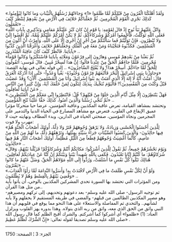 ------------------------------------------------------------------------

«وَلَقَدْ أَهْلَكْنَا الْقُرُونَ مِنْ قَبْلِكُمْ لَمَّا ظَلَمُوا «1» وَجاءَتْهُمْ رُسُلُهُمْ بِالْبَيِّناتِ وَما
كانُوا لِيُؤْمِنُوا. كَذلِكَ نَجْزِي الْقَوْمَ الْمُجْرِمِينَ. ثُمَّ جَعَلْناكُمْ خَلائِفَ فِي الْأَرْضِ مِنْ
بَعْدِهِمْ لِنَنْظُرَ كَيْفَ تَعْمَلُونَ» ..  
«وَاتْلُ عَلَيْهِمْ نَبَأَ نُوحٍ إِذْ قالَ لِقَوْمِهِ: يا قَوْمِ إِنْ كانَ كَبُرَ عَلَيْكُمْ مَقامِي وَتَذْكِيرِي
بِآياتِ اللَّهِ فَعَلَى اللَّهِ تَوَكَّلْتُ، فَأَجْمِعُوا أَمْرَكُمْ وَشُرَكاءَكُمْ، ثُمَّ لا يَكُنْ أَمْرُكُمْ
عَلَيْكُمْ غُمَّةً، ثُمَّ اقْضُوا إِلَيَّ وَلا تُنْظِرُونِ. فَإِنْ تَوَلَّيْتُمْ فَما سَأَلْتُكُمْ مِنْ أَجْرٍ إِنْ أَجْرِيَ
إِلَّا عَلَى اللَّهِ، وَأُمِرْتُ أَنْ أَكُونَ مِنَ الْمُسْلِمِينَ. فَكَذَّبُوهُ فَنَجَّيْناهُ وَمَنْ مَعَهُ فِي الْفُلْكِ
وَجَعَلْناهُمْ خَلائِفَ وَأَغْرَقْنَا الَّذِينَ كَذَّبُوا بِآياتِنا. فَانْظُرْ كَيْفَ كانَ عاقِبَةُ
الْمُنْذَرِينَ» ..  
«ثُمَّ بَعَثْنا مِنْ بَعْدِهِمْ مُوسى وَهارُونَ إِلى فِرْعَوْنَ وَمَلَائِهِ بِآياتِنا فَاسْتَكْبَرُوا وَكانُوا
قَوْماً مُجْرِمِينَ. فَلَمَّا جاءَهُمُ الْحَقُّ مِنْ عِنْدِنا قالُوا: إِنَّ هذا لَسِحْرٌ مُبِينٌ. قالَ مُوسى:
أَتَقُولُونَ لِلْحَقِّ لَمَّا جاءَكُمْ. أَسِحْرٌ هذا؟ وَلا يُفْلِحُ السَّاحِرُونَ» .. إلى قوله تعالى
في نهاية القصة: «وَجاوَزْنا بِبَنِي إِسْرائِيلَ الْبَحْرَ فَأَتْبَعَهُمْ فِرْعَوْنُ وَجُنُودُهُ- بَغْياً
وَعَدْواً- حَتَّى إِذا أَدْرَكَهُ الْغَرَقُ قالَ: آمَنْتُ أَنَّهُ لا إِلهَ إِلَّا الَّذِي آمَنَتْ بِهِ بَنُوا
إِسْرائِيلَ وَأَنَا مِنَ الْمُسْلِمِينَ. آلْآنَ؟ وَقَدْ عَصَيْتَ قَبْلُ وَكُنْتَ مِنَ الْمُفْسِدِينَ؟! فَالْيَوْمَ
نُنَجِّيكَ بِبَدَنِكَ لِتَكُونَ لِمَنْ خَلْفَكَ آيَةً، وَإِنَّ كَثِيراً مِنَ النَّاسِ عَنْ آياتِنا لَغافِلُونَ»
..  
«فَهَلْ يَنْتَظِرُونَ إِلَّا مِثْلَ أَيَّامِ الَّذِينَ خَلَوْا مِنْ قَبْلِهِمْ؟ قُلْ: فَانْتَظِرُوا إِنِّي مَعَكُمْ مِنَ
الْمُنْتَظِرِينَ. ثُمَّ نُنَجِّي رُسُلَنا وَالَّذِينَ آمَنُوا، كَذلِكَ حَقًّا عَلَيْنا نُنْجِ الْمُؤْمِنِينَ» ..  
وتحتشد بمشاهد القيامة، تعرض عاقبة المكذبين وعاقبة المؤمنين، عرضا حيا
متحركا مؤثرا عميق الإيقاع في القلوب. فتعرض مع مشاهد المصارع في الحياة
الدنيا والتدمير على المجرمين ونجاة المؤمنين، صفحتي الحياة في الدارين،
وبدء المطاف ونهايته حيث لا مهرب ولا فوت:  
«لِلَّذِينَ أَحْسَنُوا الْحُسْنى وَزِيادَةٌ، وَلا يَرْهَقُ وُجُوهَهُمْ قَتَرٌ وَلا ذِلَّةٌ، أُولئِكَ أَصْحابُ
الْجَنَّةِ هُمْ فِيها خالِدُونَ- وَالَّذِينَ كَسَبُوا السَّيِّئاتِ جَزاءُ سَيِّئَةٍ بِمِثْلِها، وَتَرْهَقُهُمْ
ذِلَّةٌ، ما لَهُمْ مِنَ اللَّهِ مِنْ عاصِمٍ، كَأَنَّما أُغْشِيَتْ وُجُوهُهُمْ قِطَعاً مِنَ اللَّيْلِ مُظْلِماً،
أُولئِكَ أَصْحابُ النَّارِ هُمْ فِيها خالِدُونَ» ..  
«وَيَوْمَ نَحْشُرُهُمْ جَمِيعاً، ثُمَّ نَقُولُ لِلَّذِينَ أَشْرَكُوا: مَكانَكُمْ أَنْتُمْ وَشُرَكاؤُكُمْ! فَزَيَّلْنا
بَيْنَهُمْ، وَقالَ شُرَكاؤُهُمْ: ما كُنْتُمْ إِيَّانا تَعْبُدُونَ. فَكَفى بِاللَّهِ شَهِيداً بَيْنَنا وَبَيْنَكُمْ
إِنْ كُنَّا عَنْ عِبادَتِكُمْ لَغافِلِينَ. هُنالِكَ تَبْلُوا كُلُّ نَفْسٍ ما أَسْلَفَتْ، وَرُدُّوا إِلَى اللَّهِ
مَوْلاهُمُ الْحَقِّ، وَضَلَّ عَنْهُمْ ما كانُوا يَفْتَرُونَ» ..  
«وَلَوْ أَنَّ لِكُلِّ نَفْسٍ ظَلَمَتْ ما فِي الْأَرْضِ لَافْتَدَتْ بِهِ! وَأَسَرُّوا النَّدامَةَ لَمَّا رَأَوُا
الْعَذابَ، وَقُضِيَ بَيْنَهُمْ بِالْقِسْطِ وَهُمْ لا يُظْلَمُونَ» ..  
ومن المؤثرات التي تحتشد بها السورة تحدي المشركين المكذبين بالوحي، أن
يأتوا بآية من مثل هذا القرآن..  
ثم توجيه الرسول- صلى الله عليه وسلم- بعد دعوتهم وتحديهم، إلى تركهم
ومصيرهم- وهو مصير المكذبين الظالمين من قبلهم- والمضي في طريقه المستقيم
لا يحفلهم ولا يأبه لشأنهم.. والتحدي ثم المفاصلة والاستعلاء على هذا النحو
مما يوقع في قلوبهم أن هذا النبي واثق من الحق الذي معه، واثق من ربه الذي
يتولاه. وهذا بدوره يهز القلوب ويزلزل العناد: (1) «ظلموا» أي أشركوا كما
أشركتم. والشرك أقبح الظلم كما قال رسول الله صلى الله عليه وسلم تصديقا
لقوله تعالى: «إِنَّ الشِّرْكَ لَظُلْمٌ عَظِيمٌ» .

------------------------------------------------------------------------

الجزء: 3 ¦ الصفحة: 1750
